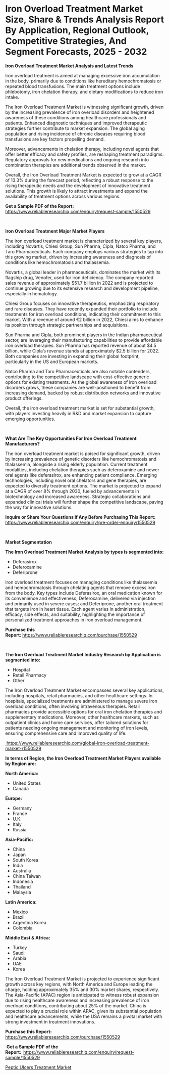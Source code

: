 <p><h1>Iron Overload Treatment Market Size, Share & Trends Analysis Report By Application, Regional Outlook, Competitive Strategies, And Segment Forecasts, 2025 - 2032</h1></p><p><strong>Iron Overload Treatment Market Analysis and Latest Trends</strong></p>
<p><p>Iron overload treatment is aimed at managing excessive iron accumulation in the body, primarily due to conditions like hereditary hemochromatosis or repeated blood transfusions. The main treatment options include phlebotomy, iron chelation therapy, and dietary modifications to reduce iron intake.</p><p>The Iron Overload Treatment Market is witnessing significant growth, driven by the increasing prevalence of iron overload disorders and heightened awareness of these conditions among healthcare professionals and patients. Enhanced diagnostic techniques and improved therapeutic strategies further contribute to market expansion. The global aging population and rising incidence of chronic diseases requiring blood transfusions are key factors propelling demand.</p><p>Moreover, advancements in chelation therapy, including novel agents that offer better efficacy and safety profiles, are reshaping treatment paradigms. Regulatory approvals for new medications and ongoing research into combination therapies are additional trends observed in the market.</p><p>Overall, the Iron Overload Treatment Market is expected to grow at a CAGR of 13.3% during the forecast period, reflecting a robust response to the rising therapeutic needs and the development of innovative treatment solutions. This growth is likely to attract investments and expand the availability of treatment options across various regions.</p></p>
<p><strong>Get a Sample PDF of the Report:&nbsp;</strong> <a href="https://www.reliableresearchiq.com/enquiry/request-sample/1550529?utm_campaign=3026&utm_medium=2&utm_source=Github&utm_content=ia&utm_term=08032025&utm_id=iron-overload-treatment">https://www.reliableresearchiq.com/enquiry/request-sample/1550529</a></p>
<p>&nbsp;</p>
<p><strong>Iron Overload Treatment Major Market Players</strong></p>
<p><p>The iron overload treatment market is characterized by several key players, including Novartis, Chiesi Group, Sun Pharma, Cipla, Natco Pharma, and Taro Pharmaceuticals. Each company employs various strategies to tap into this growing market, driven by increasing awareness and diagnosis of conditions like hemochromatosis and thalassemia.</p><p>Novartis, a global leader in pharmaceuticals, dominates the market with its flagship drug, Venofer, used for iron deficiency. The company reported sales revenue of approximately $51.7 billion in 2022 and is projected to continue growing due to its extensive research and development pipeline, especially in hematology.</p><p>Chiesi Group focuses on innovative therapeutics, emphasizing respiratory and rare diseases. They have recently expanded their portfolio to include treatments for iron overload conditions, indicating their commitment to this market. With a revenue of around €2 billion in 2022, Chiesi aims to enhance its position through strategic partnerships and acquisitions.</p><p>Sun Pharma and Cipla, both prominent players in the Indian pharmaceutical sector, are leveraging their manufacturing capabilities to provide affordable iron overload therapies. Sun Pharma has reported revenue of about $4.5 billion, while Cipla’s revenue stands at approximately $2.5 billion for 2022. Both companies are investing in expanding their global footprint, particularly in the US and European markets.</p><p>Natco Pharma and Taro Pharmaceuticals are also notable contenders, contributing to the competitive landscape with cost-effective generic options for existing treatments. As the global awareness of iron overload disorders grows, these companies are well-positioned to benefit from increasing demand, backed by robust distribution networks and innovative product offerings.</p><p>Overall, the iron overload treatment market is set for substantial growth, with players investing heavily in R&D and market expansion to capture emerging opportunities.</p></p>
<p>&nbsp;</p>
<p><strong>What Are The Key Opportunities For Iron Overload Treatment Manufacturers?</strong></p>
<p><p>The iron overload treatment market is poised for significant growth, driven by increasing prevalence of genetic disorders like hemochromatosis and thalassemia, alongside a rising elderly population. Current treatment modalities, including chelation therapies such as deferoxamine and newer oral agents like deferasirox, are enhancing patient compliance. Emerging technologies, including novel oral chelators and gene therapies, are expected to diversify treatment options. The market is projected to expand at a CAGR of over 8% through 2030, fueled by advancements in biotechnology and increased awareness. Strategic collaborations and expanded clinical trials will further shape the competitive landscape, paving the way for innovative solutions.</p></p>
<p><strong>Inquire or Share Your Questions If Any Before Purchasing This Report:</strong> <a href="https://www.reliableresearchiq.com/enquiry/pre-order-enquiry/1550529?utm_campaign=3026&utm_medium=2&utm_source=Github&utm_content=ia&utm_term=08032025&utm_id=iron-overload-treatment">https://www.reliableresearchiq.com/enquiry/pre-order-enquiry/1550529</a></p>
<p>&nbsp;</p>
<p><strong>Market Segmentation</strong></p>
<p><strong>The Iron Overload Treatment Market Analysis by types is segmented into:</strong></p>
<p><ul><li>Deferasirox</li><li>Deferoxamine</li><li>Deferiprone</li></ul></p>
<p><p>Iron overload treatment focuses on managing conditions like thalassemia and hemochromatosis through chelating agents that remove excess iron from the body. Key types include Deferasirox, an oral medication known for its convenience and effectiveness; Deferoxamine, delivered via injection and primarily used in severe cases; and Deferiprone, another oral treatment that targets iron in heart tissue. Each agent varies in administration, efficacy, side effects, and suitability, highlighting the importance of personalized treatment approaches in iron overload management.</p></p>
<p><strong>Purchase this Report:&nbsp;</strong><a href="https://www.reliableresearchiq.com/purchase/1550529?utm_campaign=3026&utm_medium=2&utm_source=Github&utm_content=ia&utm_term=08032025&utm_id=iron-overload-treatment">https://www.reliableresearchiq.com/purchase/1550529</a></p>
<p>&nbsp;</p>
<p><strong>The Iron Overload Treatment Market Industry Research by Application is segmented into:</strong></p>
<p><ul><li>Hospital</li><li>Retail Pharmacy</li><li>Other</li></ul></p>
<p><p>The Iron Overload Treatment Market encompasses several key applications, including hospitals, retail pharmacies, and other healthcare settings. In hospitals, specialized treatments are administered to manage severe iron overload conditions, often involving intravenous therapies. Retail pharmacies provide accessible options for oral iron chelation therapies and supplementary medications. Moreover, other healthcare markets, such as outpatient clinics and home care services, offer tailored solutions for patients needing ongoing management and monitoring of iron levels, ensuring comprehensive care and improved quality of life.</p></p>
<p><a href="https://www.reliableresearchiq.com/global-iron-overload-treatment-market-r1550529?utm_campaign=3026&utm_medium=2&utm_source=Github&utm_content=ia&utm_term=08032025&utm_id=iron-overload-treatment">&nbsp;https://www.reliableresearchiq.com/global-iron-overload-treatment-market-r1550529</a></p>
<p><strong>In terms of Region, the Iron Overload Treatment Market Players available by Region are:</strong></p>
<p>
    <p> <strong> North America: </strong>
        <ul>
            <li>United States</li>
            <li>Canada</li>
        </ul>
        </p> 
    <p> <strong> Europe: </strong>
        <ul>
            <li>Germany</li>
            <li>France</li>
            <li>U.K.</li>
            <li>Italy</li>
            <li>Russia</li>
        </ul>
        </p> 
    <p> <strong> Asia-Pacific: </strong>
        <ul>
            <li>China</li>
            <li>Japan</li>
            <li>South Korea</li>
            <li>India</li>
            <li>Australia</li>
            <li>China Taiwan</li>
            <li>Indonesia</li>
            <li>Thailand</li>
            <li>Malaysia</li>
        </ul>
        </p> 
    <p> <strong> Latin America: </strong>
        <ul>
            <li>Mexico</li>
            <li>Brazil</li>
            <li>Argentina Korea</li>
            <li>Colombia</li>
        </ul>
        </p> 
    <p> <strong> Middle East & Africa: </strong>
        <ul>
            <li>Turkey</li>
            <li>Saudi</li>
            <li>Arabia</li>
            <li>UAE</li>
            <li>Korea</li>
        </ul>
    </p>
    </p>
<p><p>The Iron Overload Treatment Market is projected to experience significant growth across key regions, with North America and Europe leading the charge, holding approximately 35% and 30% market shares, respectively. The Asia-Pacific (APAC) region is anticipated to witness robust expansion due to rising healthcare awareness and increasing prevalence of iron overload conditions, contributing about 25% of the market. China is expected to play a crucial role within APAC, given its substantial population and healthcare advancements, while the USA remains a pivotal market with strong investment in treatment innovations.</p></p>
<p><strong>Purchase this Report: </strong><a href="https://www.reliableresearchiq.com/purchase/1550529?utm_campaign=3026&utm_medium=2&utm_source=Github&utm_content=ia&utm_term=08032025&utm_id=iron-overload-treatment">https://www.reliableresearchiq.com/purchase/1550529</a></p>
<p>&nbsp;<strong>Get a Sample PDF of the Report:&nbsp;&nbsp;</strong><a href="https://www.reliableresearchiq.com/enquiry/request-sample/1550529?utm_campaign=3026&utm_medium=2&utm_source=Github&utm_content=ia&utm_term=08032025&utm_id=iron-overload-treatment">https://www.reliableresearchiq.com/enquiry/request-sample/1550529</a></p>
<p><strong></strong></p>
<p><p><a href="https://github.com/popupioo/Market-Research-Report-List-1/blob/main/peptic-ulcers-treatment-market.md?utm_campaign=3026&utm_medium=2&utm_source=Github&utm_content=ia&utm_term=08032025&utm_id=iron-overload-treatment">Peptic Ulcers Treatment Market</a></p></p>